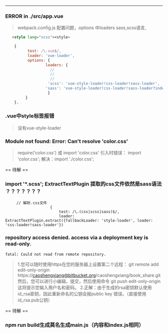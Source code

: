 
---

### ERROR in ./src/app.vue
> webpack.config.js 配置问题，options 中loaders sass,scss语言, 
 ```html
    <style lang="scss"><style>
```

```js
    {
          test: /\.vue$/,
          loader: 'vue-loader',
          options: {
                  loaders: {
                    // 
                    // 
                    // 
                   'scss': 'vue-style-loader!css-loader!sass-loader',
                  'sass': 'vue-style-loader!css-loader!sass-loader?indentedSyntax'
                   }
         }
    },
```

### .vue中style标签报错
> 没有vue-style-loader

### Module not found: Error: Can't resolve 'color.css'
> require('color.css') 或 import 'color.css'
    引入时错误： import 'color.css';
    解决：import './color.css';

== 待解 ==
### import '*.scss'; ExtractTextPlugin 提取的css文件依然是sass语法 ？？？？？？？
```
     // 解析.css文件
                    {
                        test: /\.(css|scss|sass)$/,
                        loader: ExtractTextPlugin.extract({fallbackLoader: 'style-loader', loader: 'css-loader!sass-loader'})
```

### repository access denied. access via a deployment key is read-only.
    fatal: Could not read from remote repository.
> 1.您可以随时使用https在您的服务器上设置第二个远程：
    git remote add edit-only-origin https://caoshengxiang@bitbucket.org/caoshengxiang/book_share.git
    然后，您可以进行小编辑，提交，然后使用命令
    git push edit-only-origin
    这将提示您输入用户名和密码。
   2.正解：由于生成的rsa密钥默认使用id_rsa密钥，因此重新命名的公钥会报public key 错误。（直接使用id_rsa.pub公钥）

== 待解 ==
### npm run build生成莫名生成main.js（内容和index.js相同）
>